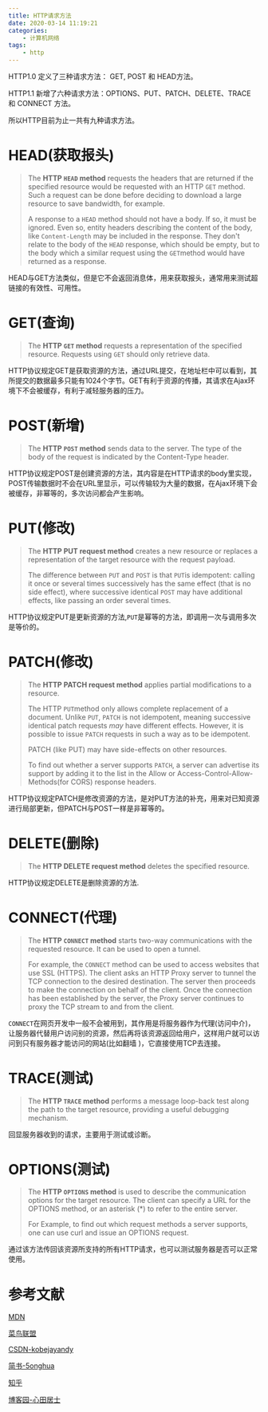 ```yaml
---
title: HTTP请求方法
date: 2020-03-14 11:19:21
categories: 
    - 计算机网络
tags: 
    - http
---
```


HTTP1.0 定义了三种请求方法： GET, POST 和 HEAD方法。

HTTP1.1 新增了六种请求方法：OPTIONS、PUT、PATCH、DELETE、TRACE 和 CONNECT 方法。

所以HTTP目前为止一共有九种请求方法。

# HEAD(获取报头)

> The **HTTP `HEAD` method** requests the headers that are returned if the specified resource would be requested with an HTTP `GET` method. Such a request can be done before deciding to download a large resource to save bandwidth, for example.
>
> A response to a `HEAD` method should not have a body. If so, it must be ignored. Even so, entity headers describing the content of the body, like `Content-Length` may be included in the response. They don't relate to the body of the `HEAD` response, which should be empty, but to the body which a similar request using the `GET`method would have returned as a response.

HEAD与GET方法类似，但是它不会返回消息体，用来获取报头，通常用来测试超链接的有效性、可用性。

# GET(查询)

> The **HTTP `GET` method** requests a representation of the specified resource. Requests using `GET` should only retrieve data.

HTTP协议规定GET是获取资源的方法，通过URL提交，在地址栏中可以看到，其所提交的数据最多只能有1024个字节。GET有利于资源的传播，其请求在Ajax环境下不会被缓存，有利于减轻服务器的压力。

# POST(新增)

> The **HTTP `POST` method** sends data to the server. The type of the body of the request is indicated by the Content-Type header.

HTTP协议规定POST是创建资源的方法，其内容是在HTTP请求的body里实现，POST传输数据时不会在URL里显示，可以传输较为大量的数据，在Ajax环境下会被缓存，非幂等的，多次访问都会产生影响。

# PUT(修改)

> The **HTTP PUT request method** creates a new resource or replaces a representation of the target resource with the request payload.
>
> The difference between `PUT` and `POST` is that `PUT`is idempotent: calling it once or several times successively has the same effect (that is no side effect), where successive identical `POST` may have additional effects, like passing an order several times.

HTTP协议规定PUT是更新资源的方法,`PUT`是幂等的方法，即调用一次与调用多次是等价的。

#  PATCH(修改)

>The **HTTP PATCH request method** applies partial modifications to a resource.
>
>The HTTP `PUT`method only allows complete replacement of a document. Unlike `PUT`, `PATCH` is not idempotent, meaning successive identical patch requests *may* have different effects. However, it is possible to issue `PATCH` requests in such a way as to be idempotent.
>
>PATCH (like PUT) may have side-effects on other resources.
>
> To find out whether a server supports `PATCH`, a server can advertise its support by adding it to the list in the Allow or Access-Control-Allow-Methods(for CORS) response headers.

HTTP协议规定PATCH是修改资源的方法，是对PUT方法的补充，用来对已知资源进行局部更新，但PATCH与POST一样是非幂等的。

# DELETE(删除)

> The **HTTP DELETE request method** deletes the specified resource.

HTTP协议规定DELETE是删除资源的方法.

# CONNECT(代理)

>The **HTTP `CONNECT` method** starts two-way communications with the requested resource. It can be used to open a tunnel.
>
>For example, the `CONNECT` method can be used to access websites that use SSL (HTTPS). The client asks an HTTP Proxy server to tunnel the TCP connection to the desired destination. The server then proceeds to make the connection on behalf of the client. Once the connection has been established by the server, the Proxy server continues to proxy the TCP stream to and from the client.

`CONNECT`在网页开发中一般不会被用到，其作用是将服务器作为代理(访问中介)，让服务器代替用户访问别的资源，然后再将该资源返回给用户，这样用户就可以访问到只有服务器才能访问的网站(比如翻墙 )，它直接使用TCP去连接。

#  TRACE(测试)

> The **HTTP `TRACE` method** performs a message loop-back test along the path to the target resource, providing a useful debugging mechanism.

回显服务器收到的请求，主要用于测试或诊断。

# OPTIONS(测试)

> The **HTTP `OPTIONS` method** is used to describe the communication options for the target resource. The client can specify a URL for the OPTIONS method, or an asterisk (*) to refer to the entire server.
>
>  For Example, to find out which request methods a server supports, one can use curl and issue an OPTIONS request.

通过该方法传回该资源所支持的所有HTTP请求，也可以测试服务器是否可以正常使用。

# 参考文献

[MDN](https://developer.mozilla.org/zh-CN/docs/Web/HTTP/Methods)

[菜鸟联盟](https://www.runoob.com/http/http-methods.html)

[CSDN-kobejayandy](https://blog.csdn.net/kobejayandy/article/details/24606521)

[简书-5onghua](https://www.jianshu.com/p/93727598b564)

[知乎](https://www.zhihu.com/question/31640769)

[博客园-心田居士](https://www.cnblogs.com/liuzhenbo/p/11045048.html)